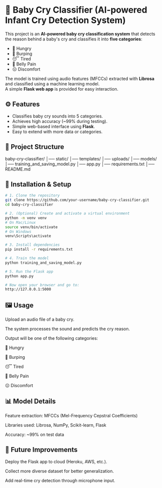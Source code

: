 # 👶 Baby Cry Classifier (AI-powered Infant Cry Detection System)

This project is an **AI-powered baby cry classification system** that detects the reason behind a baby's cry and classifies it into **five categories**:

- 🍼 Hungry  
- 💨 Burping  
- 😴 Tired  
- 🤰 Belly Pain  
- 😖 Discomfort  

The model is trained using audio features (MFCCs) extracted with **Librosa** and classified using a machine learning model.  
A simple **Flask web app** is provided for easy interaction.

## ⚙️ Features
- Classifies baby cry sounds into 5 categories.  
- Achieves high accuracy (~99% during testing).  
- Simple web-based interface using **Flask**.  
- Easy to extend with more data or categories.  

## 📂 Project Structure
baby-cry-classifier/
│── static/ 
│── templates/ 
│── uploads/
│── models/ 
│── training_and_saving_model.py
│── app.py 
│── requirements.txt 
│── README.md 


## 🔧 Installation & Setup

```bash
# 1. Clone the repository
git clone https://github.com/your-username/baby-cry-classifier.git
cd baby-cry-classifier

# 2. (Optional) Create and activate a virtual environment
python -m venv venv
# On Mac/Linux
source venv/bin/activate
# On Windows
venv\Scripts\activate

# 3. Install dependencies
pip install -r requirements.txt

# 4. Train the model
python training_and_saving_model.py

# 5. Run the Flask app
python app.py

# Now open your browser and go to:
http://127.0.0.1:5000
```


## 🖼️ Usage

Upload an audio file of a baby cry.

The system processes the sound and predicts the cry reason.

Output will be one of the following categories:

🍼 Hungry

💨 Burping

😴 Tired

🤰 Belly Pain

😖 Discomfort

## 📊 Model Details

Feature extraction: MFCCs (Mel-Frequency Cepstral Coefficients)

Libraries used: Librosa, NumPy, Scikit-learn, Flask

Accuracy: ~99% on test data

## 🚀 Future Improvements

Deploy the Flask app to cloud (Heroku, AWS, etc.).

Collect more diverse dataset for better generalization.

Add real-time cry detection through microphone input.
